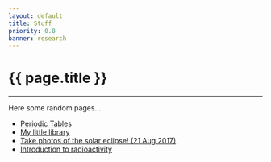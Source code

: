 ```yaml
---
layout: default
title: Stuff
priority: 0.8
banner: research
---
```


{{ page.title }}
=====
---

Here some random pages...

 - [Periodic Tables](periodictable/)
 - [My little library](books/)
 - [Take photos of the solar eclipse! (21 Aug 2017)](solareclipse/)
 - [Introduction to radioactivity](radioactivity/)

